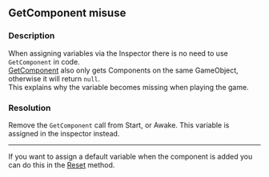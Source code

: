 ## GetComponent misuse
### Description
When assigning variables via the Inspector there is no need to use `GetComponent` in code.  
[GetComponent](https://docs.unity3d.com/ScriptReference/GameObject.GetComponent.html) also only gets Components on the same GameObject, otherwise it will return `null`.  
This explains why the variable becomes missing when playing the game.  

### Resolution
Remove the `GetComponent` call from Start, or Awake. This variable is assigned in the inspector instead.  

---  

If you want to assign a default variable when the component is added you can do this in the [Reset](https://docs.unity3d.com/ScriptReference/MonoBehaviour.Reset.html) method.